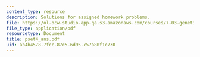 ```yaml
---
content_type: resource
description: Solutions for assigned homework problems.
file: https://ol-ocw-studio-app-qa.s3.amazonaws.com/courses/7-03-genetics-fall-2004/ab4b45787fcc87c56d95c57a80f1c730_pset4_ans.pdf
file_type: application/pdf
resourcetype: Document
title: pset4_ans.pdf
uid: ab4b4578-7fcc-87c5-6d95-c57a80f1c730
---
```

